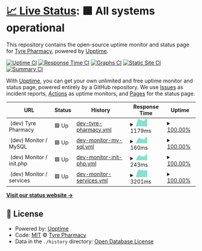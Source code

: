 # [📈 Live Status](https://tyrepharm.github.io/upptime-test): <!--live status--> **🟩 All systems operational**

This repository contains the open-source uptime monitor and status page for [Tyre Pharmacy](https://tyrepharm.ru), powered by [Upptime](https://github.com/upptime/upptime).

[![Uptime CI](https://github.com/koj-co/upptime/workflows/Uptime%20CI/badge.svg)](https://github.com/koj-co/upptime/actions?query=workflow%3A%22Uptime+CI%22)
[![Response Time CI](https://github.com/koj-co/upptime/workflows/Response%20Time%20CI/badge.svg)](https://github.com/koj-co/upptime/actions?query=workflow%3A%22Response+Time+CI%22)
[![Graphs CI](https://github.com/koj-co/upptime/workflows/Graphs%20CI/badge.svg)](https://github.com/koj-co/upptime/actions?query=workflow%3A%22Graphs+CI%22)
[![Static Site CI](https://github.com/koj-co/upptime/workflows/Static%20Site%20CI/badge.svg)](https://github.com/koj-co/upptime/actions?query=workflow%3A%22Static+Site+CI%22)
[![Summary CI](https://github.com/koj-co/upptime/workflows/Summary%20CI/badge.svg)](https://github.com/koj-co/upptime/actions?query=workflow%3A%22Summary+CI%22)

With [Upptime](https://upptime.js.org), you can get your own unlimited and free uptime monitor and status page, powered entirely by a GitHub repository. We use [Issues](https://github.com/tyrepharm/upptime-test/issues) as incident reports, [Actions](https://github.com/tyrepharm/upptime-test/actions) as uptime monitors, and [Pages](https://tyrepharm.github.io/upptime-test) for the status page.

<!--start: status pages-->
<!-- This summary is generated by Upptime (https://github.com/upptime/upptime) -->
<!-- Do not edit this manually, your changes will be overwritten -->
<!-- prettier-ignore -->
| URL | Status | History | Response Time | Uptime |
| --- | ------ | ------- | ------------- | ------ |
| <img alt="" src="https://favicons.githubusercontent.com/null" height="13"> (dev) Tyre Pharmacy | 🟩 Up | [dev-tyre-pharmacy.yml](https://github.com/tyrepharm/upptime-test/commits/HEAD/history/dev-tyre-pharmacy.yml) | <details><summary><img alt="Response time graph" src="./graphs/dev-tyre-pharmacy/response-time-week.png" height="20"> 1179ms</summary><br><a href="https://tyrepharm.github.io/upptime-test/history/dev-tyre-pharmacy"><img alt="Response time 1575" src="https://img.shields.io/endpoint?url=https%3A%2F%2Fraw.githubusercontent.com%2Ftyrepharm%2Fupptime-test%2FHEAD%2Fapi%2Fdev-tyre-pharmacy%2Fresponse-time.json"></a><br><a href="https://tyrepharm.github.io/upptime-test/history/dev-tyre-pharmacy"><img alt="24-hour response time 989" src="https://img.shields.io/endpoint?url=https%3A%2F%2Fraw.githubusercontent.com%2Ftyrepharm%2Fupptime-test%2FHEAD%2Fapi%2Fdev-tyre-pharmacy%2Fresponse-time-day.json"></a><br><a href="https://tyrepharm.github.io/upptime-test/history/dev-tyre-pharmacy"><img alt="7-day response time 1179" src="https://img.shields.io/endpoint?url=https%3A%2F%2Fraw.githubusercontent.com%2Ftyrepharm%2Fupptime-test%2FHEAD%2Fapi%2Fdev-tyre-pharmacy%2Fresponse-time-week.json"></a><br><a href="https://tyrepharm.github.io/upptime-test/history/dev-tyre-pharmacy"><img alt="30-day response time 1117" src="https://img.shields.io/endpoint?url=https%3A%2F%2Fraw.githubusercontent.com%2Ftyrepharm%2Fupptime-test%2FHEAD%2Fapi%2Fdev-tyre-pharmacy%2Fresponse-time-month.json"></a><br><a href="https://tyrepharm.github.io/upptime-test/history/dev-tyre-pharmacy"><img alt="1-year response time 1933" src="https://img.shields.io/endpoint?url=https%3A%2F%2Fraw.githubusercontent.com%2Ftyrepharm%2Fupptime-test%2FHEAD%2Fapi%2Fdev-tyre-pharmacy%2Fresponse-time-year.json"></a></details> | <details><summary><a href="https://tyrepharm.github.io/upptime-test/history/dev-tyre-pharmacy">100.00%</a></summary><a href="https://tyrepharm.github.io/upptime-test/history/dev-tyre-pharmacy"><img alt="All-time uptime 68.31%" src="https://img.shields.io/endpoint?url=https%3A%2F%2Fraw.githubusercontent.com%2Ftyrepharm%2Fupptime-test%2FHEAD%2Fapi%2Fdev-tyre-pharmacy%2Fuptime.json"></a><br><a href="https://tyrepharm.github.io/upptime-test/history/dev-tyre-pharmacy"><img alt="24-hour uptime 100.00%" src="https://img.shields.io/endpoint?url=https%3A%2F%2Fraw.githubusercontent.com%2Ftyrepharm%2Fupptime-test%2FHEAD%2Fapi%2Fdev-tyre-pharmacy%2Fuptime-day.json"></a><br><a href="https://tyrepharm.github.io/upptime-test/history/dev-tyre-pharmacy"><img alt="7-day uptime 100.00%" src="https://img.shields.io/endpoint?url=https%3A%2F%2Fraw.githubusercontent.com%2Ftyrepharm%2Fupptime-test%2FHEAD%2Fapi%2Fdev-tyre-pharmacy%2Fuptime-week.json"></a><br><a href="https://tyrepharm.github.io/upptime-test/history/dev-tyre-pharmacy"><img alt="30-day uptime 100.00%" src="https://img.shields.io/endpoint?url=https%3A%2F%2Fraw.githubusercontent.com%2Ftyrepharm%2Fupptime-test%2FHEAD%2Fapi%2Fdev-tyre-pharmacy%2Fuptime-month.json"></a><br><a href="https://tyrepharm.github.io/upptime-test/history/dev-tyre-pharmacy"><img alt="1-year uptime 72.25%" src="https://img.shields.io/endpoint?url=https%3A%2F%2Fraw.githubusercontent.com%2Ftyrepharm%2Fupptime-test%2FHEAD%2Fapi%2Fdev-tyre-pharmacy%2Fuptime-year.json"></a></details>
| <img alt="" src="https://favicons.githubusercontent.com/null" height="13"> (dev) Monitor / MySQL | 🟩 Up | [dev-monitor-my-sql.yml](https://github.com/tyrepharm/upptime-test/commits/HEAD/history/dev-monitor-my-sql.yml) | <details><summary><img alt="Response time graph" src="./graphs/dev-monitor-my-sql/response-time-week.png" height="20"> 160ms</summary><br><a href="https://tyrepharm.github.io/upptime-test/history/dev-monitor-my-sql"><img alt="Response time 282" src="https://img.shields.io/endpoint?url=https%3A%2F%2Fraw.githubusercontent.com%2Ftyrepharm%2Fupptime-test%2FHEAD%2Fapi%2Fdev-monitor-my-sql%2Fresponse-time.json"></a><br><a href="https://tyrepharm.github.io/upptime-test/history/dev-monitor-my-sql"><img alt="24-hour response time 116" src="https://img.shields.io/endpoint?url=https%3A%2F%2Fraw.githubusercontent.com%2Ftyrepharm%2Fupptime-test%2FHEAD%2Fapi%2Fdev-monitor-my-sql%2Fresponse-time-day.json"></a><br><a href="https://tyrepharm.github.io/upptime-test/history/dev-monitor-my-sql"><img alt="7-day response time 160" src="https://img.shields.io/endpoint?url=https%3A%2F%2Fraw.githubusercontent.com%2Ftyrepharm%2Fupptime-test%2FHEAD%2Fapi%2Fdev-monitor-my-sql%2Fresponse-time-week.json"></a><br><a href="https://tyrepharm.github.io/upptime-test/history/dev-monitor-my-sql"><img alt="30-day response time 142" src="https://img.shields.io/endpoint?url=https%3A%2F%2Fraw.githubusercontent.com%2Ftyrepharm%2Fupptime-test%2FHEAD%2Fapi%2Fdev-monitor-my-sql%2Fresponse-time-month.json"></a><br><a href="https://tyrepharm.github.io/upptime-test/history/dev-monitor-my-sql"><img alt="1-year response time 322" src="https://img.shields.io/endpoint?url=https%3A%2F%2Fraw.githubusercontent.com%2Ftyrepharm%2Fupptime-test%2FHEAD%2Fapi%2Fdev-monitor-my-sql%2Fresponse-time-year.json"></a></details> | <details><summary><a href="https://tyrepharm.github.io/upptime-test/history/dev-monitor-my-sql">100.00%</a></summary><a href="https://tyrepharm.github.io/upptime-test/history/dev-monitor-my-sql"><img alt="All-time uptime 68.39%" src="https://img.shields.io/endpoint?url=https%3A%2F%2Fraw.githubusercontent.com%2Ftyrepharm%2Fupptime-test%2FHEAD%2Fapi%2Fdev-monitor-my-sql%2Fuptime.json"></a><br><a href="https://tyrepharm.github.io/upptime-test/history/dev-monitor-my-sql"><img alt="24-hour uptime 100.00%" src="https://img.shields.io/endpoint?url=https%3A%2F%2Fraw.githubusercontent.com%2Ftyrepharm%2Fupptime-test%2FHEAD%2Fapi%2Fdev-monitor-my-sql%2Fuptime-day.json"></a><br><a href="https://tyrepharm.github.io/upptime-test/history/dev-monitor-my-sql"><img alt="7-day uptime 100.00%" src="https://img.shields.io/endpoint?url=https%3A%2F%2Fraw.githubusercontent.com%2Ftyrepharm%2Fupptime-test%2FHEAD%2Fapi%2Fdev-monitor-my-sql%2Fuptime-week.json"></a><br><a href="https://tyrepharm.github.io/upptime-test/history/dev-monitor-my-sql"><img alt="30-day uptime 100.00%" src="https://img.shields.io/endpoint?url=https%3A%2F%2Fraw.githubusercontent.com%2Ftyrepharm%2Fupptime-test%2FHEAD%2Fapi%2Fdev-monitor-my-sql%2Fuptime-month.json"></a><br><a href="https://tyrepharm.github.io/upptime-test/history/dev-monitor-my-sql"><img alt="1-year uptime 72.35%" src="https://img.shields.io/endpoint?url=https%3A%2F%2Fraw.githubusercontent.com%2Ftyrepharm%2Fupptime-test%2FHEAD%2Fapi%2Fdev-monitor-my-sql%2Fuptime-year.json"></a></details>
| <img alt="" src="https://favicons.githubusercontent.com/null" height="13"> (dev) Monitor / init.php | 🟩 Up | [dev-monitor-init-php.yml](https://github.com/tyrepharm/upptime-test/commits/HEAD/history/dev-monitor-init-php.yml) | <details><summary><img alt="Response time graph" src="./graphs/dev-monitor-init-php/response-time-week.png" height="20"> 243ms</summary><br><a href="https://tyrepharm.github.io/upptime-test/history/dev-monitor-init-php"><img alt="Response time 585" src="https://img.shields.io/endpoint?url=https%3A%2F%2Fraw.githubusercontent.com%2Ftyrepharm%2Fupptime-test%2FHEAD%2Fapi%2Fdev-monitor-init-php%2Fresponse-time.json"></a><br><a href="https://tyrepharm.github.io/upptime-test/history/dev-monitor-init-php"><img alt="24-hour response time 183" src="https://img.shields.io/endpoint?url=https%3A%2F%2Fraw.githubusercontent.com%2Ftyrepharm%2Fupptime-test%2FHEAD%2Fapi%2Fdev-monitor-init-php%2Fresponse-time-day.json"></a><br><a href="https://tyrepharm.github.io/upptime-test/history/dev-monitor-init-php"><img alt="7-day response time 243" src="https://img.shields.io/endpoint?url=https%3A%2F%2Fraw.githubusercontent.com%2Ftyrepharm%2Fupptime-test%2FHEAD%2Fapi%2Fdev-monitor-init-php%2Fresponse-time-week.json"></a><br><a href="https://tyrepharm.github.io/upptime-test/history/dev-monitor-init-php"><img alt="30-day response time 219" src="https://img.shields.io/endpoint?url=https%3A%2F%2Fraw.githubusercontent.com%2Ftyrepharm%2Fupptime-test%2FHEAD%2Fapi%2Fdev-monitor-init-php%2Fresponse-time-month.json"></a><br><a href="https://tyrepharm.github.io/upptime-test/history/dev-monitor-init-php"><img alt="1-year response time 762" src="https://img.shields.io/endpoint?url=https%3A%2F%2Fraw.githubusercontent.com%2Ftyrepharm%2Fupptime-test%2FHEAD%2Fapi%2Fdev-monitor-init-php%2Fresponse-time-year.json"></a></details> | <details><summary><a href="https://tyrepharm.github.io/upptime-test/history/dev-monitor-init-php">100.00%</a></summary><a href="https://tyrepharm.github.io/upptime-test/history/dev-monitor-init-php"><img alt="All-time uptime 68.34%" src="https://img.shields.io/endpoint?url=https%3A%2F%2Fraw.githubusercontent.com%2Ftyrepharm%2Fupptime-test%2FHEAD%2Fapi%2Fdev-monitor-init-php%2Fuptime.json"></a><br><a href="https://tyrepharm.github.io/upptime-test/history/dev-monitor-init-php"><img alt="24-hour uptime 100.00%" src="https://img.shields.io/endpoint?url=https%3A%2F%2Fraw.githubusercontent.com%2Ftyrepharm%2Fupptime-test%2FHEAD%2Fapi%2Fdev-monitor-init-php%2Fuptime-day.json"></a><br><a href="https://tyrepharm.github.io/upptime-test/history/dev-monitor-init-php"><img alt="7-day uptime 100.00%" src="https://img.shields.io/endpoint?url=https%3A%2F%2Fraw.githubusercontent.com%2Ftyrepharm%2Fupptime-test%2FHEAD%2Fapi%2Fdev-monitor-init-php%2Fuptime-week.json"></a><br><a href="https://tyrepharm.github.io/upptime-test/history/dev-monitor-init-php"><img alt="30-day uptime 100.00%" src="https://img.shields.io/endpoint?url=https%3A%2F%2Fraw.githubusercontent.com%2Ftyrepharm%2Fupptime-test%2FHEAD%2Fapi%2Fdev-monitor-init-php%2Fuptime-month.json"></a><br><a href="https://tyrepharm.github.io/upptime-test/history/dev-monitor-init-php"><img alt="1-year uptime 72.28%" src="https://img.shields.io/endpoint?url=https%3A%2F%2Fraw.githubusercontent.com%2Ftyrepharm%2Fupptime-test%2FHEAD%2Fapi%2Fdev-monitor-init-php%2Fuptime-year.json"></a></details>
| <img alt="" src="https://favicons.githubusercontent.com/null" height="13"> (dev) Monitor / services | 🟩 Up | [dev-monitor-services.yml](https://github.com/tyrepharm/upptime-test/commits/HEAD/history/dev-monitor-services.yml) | <details><summary><img alt="Response time graph" src="./graphs/dev-monitor-services/response-time-week.png" height="20"> 3201ms</summary><br><a href="https://tyrepharm.github.io/upptime-test/history/dev-monitor-services"><img alt="Response time 2144" src="https://img.shields.io/endpoint?url=https%3A%2F%2Fraw.githubusercontent.com%2Ftyrepharm%2Fupptime-test%2FHEAD%2Fapi%2Fdev-monitor-services%2Fresponse-time.json"></a><br><a href="https://tyrepharm.github.io/upptime-test/history/dev-monitor-services"><img alt="24-hour response time 3119" src="https://img.shields.io/endpoint?url=https%3A%2F%2Fraw.githubusercontent.com%2Ftyrepharm%2Fupptime-test%2FHEAD%2Fapi%2Fdev-monitor-services%2Fresponse-time-day.json"></a><br><a href="https://tyrepharm.github.io/upptime-test/history/dev-monitor-services"><img alt="7-day response time 3201" src="https://img.shields.io/endpoint?url=https%3A%2F%2Fraw.githubusercontent.com%2Ftyrepharm%2Fupptime-test%2FHEAD%2Fapi%2Fdev-monitor-services%2Fresponse-time-week.json"></a><br><a href="https://tyrepharm.github.io/upptime-test/history/dev-monitor-services"><img alt="30-day response time 3228" src="https://img.shields.io/endpoint?url=https%3A%2F%2Fraw.githubusercontent.com%2Ftyrepharm%2Fupptime-test%2FHEAD%2Fapi%2Fdev-monitor-services%2Fresponse-time-month.json"></a><br><a href="https://tyrepharm.github.io/upptime-test/history/dev-monitor-services"><img alt="1-year response time 2707" src="https://img.shields.io/endpoint?url=https%3A%2F%2Fraw.githubusercontent.com%2Ftyrepharm%2Fupptime-test%2FHEAD%2Fapi%2Fdev-monitor-services%2Fresponse-time-year.json"></a></details> | <details><summary><a href="https://tyrepharm.github.io/upptime-test/history/dev-monitor-services">100.00%</a></summary><a href="https://tyrepharm.github.io/upptime-test/history/dev-monitor-services"><img alt="All-time uptime 68.32%" src="https://img.shields.io/endpoint?url=https%3A%2F%2Fraw.githubusercontent.com%2Ftyrepharm%2Fupptime-test%2FHEAD%2Fapi%2Fdev-monitor-services%2Fuptime.json"></a><br><a href="https://tyrepharm.github.io/upptime-test/history/dev-monitor-services"><img alt="24-hour uptime 100.00%" src="https://img.shields.io/endpoint?url=https%3A%2F%2Fraw.githubusercontent.com%2Ftyrepharm%2Fupptime-test%2FHEAD%2Fapi%2Fdev-monitor-services%2Fuptime-day.json"></a><br><a href="https://tyrepharm.github.io/upptime-test/history/dev-monitor-services"><img alt="7-day uptime 100.00%" src="https://img.shields.io/endpoint?url=https%3A%2F%2Fraw.githubusercontent.com%2Ftyrepharm%2Fupptime-test%2FHEAD%2Fapi%2Fdev-monitor-services%2Fuptime-week.json"></a><br><a href="https://tyrepharm.github.io/upptime-test/history/dev-monitor-services"><img alt="30-day uptime 100.00%" src="https://img.shields.io/endpoint?url=https%3A%2F%2Fraw.githubusercontent.com%2Ftyrepharm%2Fupptime-test%2FHEAD%2Fapi%2Fdev-monitor-services%2Fuptime-month.json"></a><br><a href="https://tyrepharm.github.io/upptime-test/history/dev-monitor-services"><img alt="1-year uptime 72.26%" src="https://img.shields.io/endpoint?url=https%3A%2F%2Fraw.githubusercontent.com%2Ftyrepharm%2Fupptime-test%2FHEAD%2Fapi%2Fdev-monitor-services%2Fuptime-year.json"></a></details>

<!--end: status pages-->

[**Visit our status website →**](https://tyrepharm.github.io/upptime-test)

## 📄 License

- Powered by: [Upptime](https://github.com/upptime/upptime)
- Code: [MIT](./LICENSE) © [Tyre Pharmacy](https://tyrepharm.ru)
- Data in the `./history` directory: [Open Database License](https://opendatacommons.org/licenses/odbl/1-0/)
